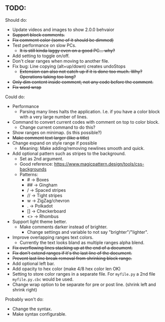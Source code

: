 ## TODO:

Should do:
* Update videos and images to show 2.0.0 behvaior
* ~~Support block comments.~~
* ~~Fix comment color (some of it should be dimmed)~~
* Test performance on slow PCs.
    * ~~It is still kinda laggy even on a good PC... why?~~
* Add setting to toggle on/off.
* Don't clear ranges when moving to another file.
* Fix bug: Line copying (alt+up/down) creates undoStops
    * ~~Extension can also not catch up if it is done too much. Why? Operations taking too long?~~
* ~~Only dim content inside comment, not any code before the comment.~~
* ~~Fix word wrap~~

Could do:
* Performance
    * Parsing many lines halts the application. I.e. if you have a color block with a very large number of lines.
* Command to convert current codes with comment on top to color block.
    * Change current command to do this?
* Show ranges on minimap. (is this possible?)
* ~~Make comment text larger (like a title)~~
* Change expand on style range if possible
    * Meaning: Make adding/removing newlines smooth and quick.
* Add optional pattern such as stripes to the background.
    * Set as 2nd argument.
    * Good reference: https://www.magicpattern.design/tools/css-backgrounds
    * Patterns:
        * \# -> Boxes
        * \## -> Gingham
        * / -> Spaced stripes
        * // -> Tight stripes
        * w -> ZigZag/chevron
        * . -> Polkadot
        * [] -> Checkerboard
        * <> -> Rhombus
* Support light theme better.
    * Make comments darker instead of brighter.
        * Change settings and variable to not say "brighter"/"lighter".
* Improve overlapping ranges text colors.
    * Currently the text looks bland as multiple ranges alpha blend.
* ~~Fix overflowing lines stacking up at the end of a document.~~
* ~~Fix don't extend ranges if it's the last line of the document.~~
* ~~Prevent last line break removal from shrinking block range.~~
* Add optional left bar.
* Add opacity to hex color (make 4/8 hex color len OK)
* Setting to store color ranges in a separate file. For `myfile.py` a 2nd file `myfile.py.cbc` would be used.
* Change wrap option to be separate for pre or post line. (shrink left and shrink right)

Probably won't do:
* Change the syntax.
* Make syntax configurable.